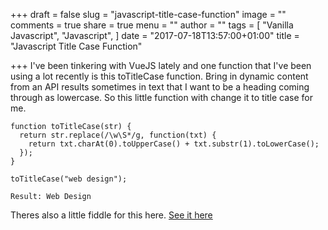 +++
draft = false
slug = "javascript-title-case-function"
image = ""
comments = true
share = true
menu = ""
author = ""
tags = [
  "Vanilla Javascript",
  "Javascript",
]
date = "2017-07-18T13:57:00+01:00"
title = "Javascript Title Case Function"

+++
I've been tinkering with VueJS lately and one function that I've been using a lot recently is this toTitleCase function.
Bring in dynamic content from an API results sometimes in text that I want to be a heading coming through as lowercase. So this little function with change it to title case for me.


```
function toTitleCase(str) {
  return str.replace(/\w\S*/g, function(txt) {
    return txt.charAt(0).toUpperCase() + txt.substr(1).toLowerCase();
  });
}

toTitleCase("web design");

Result: Web Design
```

Theres also a little fiddle for this here. <a href="https://jsfiddle.net/shinyash/72ehs6na/" title="Javascript Title Case" target="_blank">See it here</a>
